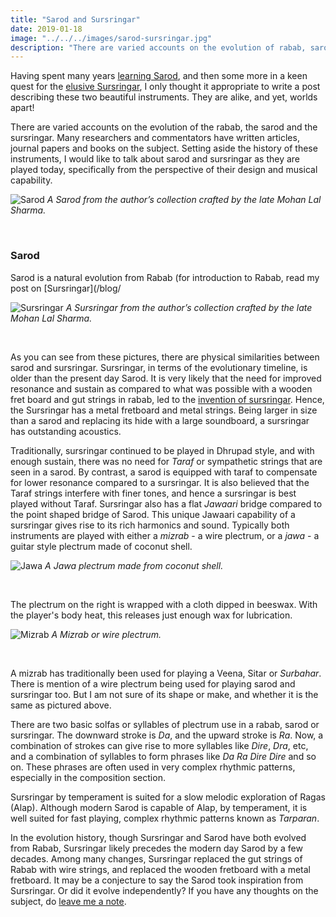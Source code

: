 ```yaml
---
title: "Sarod and Sursringar"
date: 2019-01-18
image: "../../../images/sarod-sursringar.jpg"
description: "There are varied accounts on the evolution of rabab, sarod and sursringar. Many have written articles, journal papers and books on the subject. Never minding the history and its evolution, I am interested in talking about the two instruments, its commonalities and differences."
---
```

Having spent many years [learning Sarod](/about/#early-days-and-music-training), and then some more in a keen quest for the [elusive Sursringar](/blog/why-chandraveena/), I only thought it appropriate to write a post describing these two beautiful instruments. They are alike, and yet, worlds apart!

There are varied accounts on the evolution of the rabab, the sarod and the sursringar. Many researchers and commentators have written articles, journal papers and books on the subject. Setting aside the history of these instruments, I would like to talk about sarod and sursringar as they are played today, specifically from the perspective of their design and musical capability.

<notice-box>
  
![Sarod](sarod.jpg)
*A Sarod from the author’s collection crafted by the late Mohan Lal Sharma.*

<br>

### Sarod

Sarod is a natural evolution from Rabab (for introduction to Rabab, read my post on [Sursringar](/blog/ 



![Sursringar](sursringar.jpg)
*A Sursringar from the author’s collection crafted by the late Mohan Lal Sharma.*

<br>

As you can see from these pictures, there are physical similarities between sarod and sursringar. Sursringar, in terms of the evolutionary timeline, is older than the present day Sarod. It is very likely that the need for improved resonance and sustain as compared to what was possible with a wooden fret board and gut strings in rabab, led to the [invention of sursringar](/blog/sursringar-blog/). Hence, the Sursringar has a metal fretboard and metal strings. Being larger in size than a sarod and replacing its hide with a large soundboard, a sursringar has outstanding acoustics.

Traditionally, sursringar continued to be played in Dhrupad style, and with enough sustain, there was no need for *Taraf* or sympathetic strings that are seen in a sarod. By contrast, a sarod is equipped with taraf to compensate for lower resonance compared to a sursringar. It is also believed that the Taraf strings interfere with finer tones, and hence a sursringar is best played without Taraf. Sursringar also has a flat *Jawaari* bridge compared to the point shaped bridge of Sarod. This unique Jawaari capability of a sursringar gives rise to its rich harmonics and sound. Typically both instruments are played with either a *mizrab* - a wire plectrum, or a *jawa* - a guitar style plectrum made of coconut shell.

![Jawa](jawa.jpg)
*A Jawa plectrum made from coconut shell.*

<br>

The plectrum on the right is wrapped with a cloth dipped in beeswax. With the player's body heat, this releases just enough wax for lubrication.

![Mizrab](mizrab.jpg)
*A Mizrab or wire plectrum.*

<br>

A mizrab has traditionally been used for playing a Veena, Sitar or *Surbahar*. There is mention of a wire plectrum being used for playing sarod and sursringar too. But I am not sure of its shape or make, and whether it is the same as pictured above.

There are two basic solfas or syllables of plectrum use in a rabab, sarod or sursringar. The downward stroke is *Da*, and the upward stroke is *Ra*. Now, a combination of strokes can give rise to more syllables like *Dire*, *Dra*, etc, and a combination of syllables to form phrases like *Da Ra Dire Dire* and so on. These phrases are often used in very complex rhythmic patterns, especially in the composition section.

Sursringar by temperament is suited for a slow melodic exploration of Ragas (Alap). Although modern Sarod is capable of Alap, by temperament, it is well suited for fast playing, complex rhythmic patterns known as *Tarparan*.

In the evolution history, though Sursringar and Sarod have both evolved from Rabab, Sursringar likely precedes the modern day Sarod by a few decades. Among many changes, Sursringar replaced the gut strings of Rabab with wire strings, and replaced the wooden fretboard with a metal fretboard. It may be a conjecture to say the Sarod took inspiration from Sursringar. Or did it evolve independently? If you have any thoughts on the subject, do [leave me a note](/contact/#leave-a-message).
